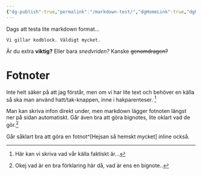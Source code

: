 ```yaml
---
{"dg-publish":true,"permalink":"/markdown-test/","dgHomeLink":true,"dgPassFrontmatter":false,"dgShowBacklinks":false,"dgShowLocalGraph":false,"dgShowInlineTitle":false}
---
```


Dags att testa lite markdown format...

~~~
Vi gillar kodblock. Väldigt mycket.
~~~

Är du extra **viktig?** Eller bara *snedvriden?* Kanske ~~genomdragen?~~

# Fotnoter
Inte helt säker på att jag förstår, men om vi har lite text och behöver en källa så ska man använd hatt/tak-knappen, inne i  hakparenteser. [^1] 

Man kan skriva infon direkt under, men markdown lägger fotnoten längst ner på sidan automatiskt. Går även bra att göra bignotes, lite oklart vad de gör.[^bignote]

Går såklart bra att göra en fotnot^[Hejsan så hemskt mycket] inline också.

[^1]: Här kan vi skriva vad vår källa faktiskt är...
[^bignote]: Okej vad är en bra förklaring här då, vad är ens en bignote..